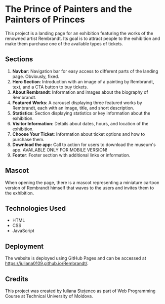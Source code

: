 # The Prince of Painters and the Painters of Princes

This project is a landing page for an exhibition featuring the works of the renowned artist Rembrandt. Its goal is to attract people to the exhibition and make them purchase one of the available types of tickets.

## Sections
1. **Navbar**: Navigation bar for easy access to different parts of the landing page. Obviously, fixed.
2. **Hero Section**: Introduction with an image of a painting by Rembrandt, text, and a CTA button to buy tickets.
3. **About Rembrandt**: Information and images about the biography of Rembrandt.
4. **Featured Works**: A carousel displaying three featured works by Rembrandt, each with an image, title, and short description.
5. **Statistics**: Section displaying statistics or key information about the exhibition.
6. **Visitor Information**: Details about dates, hours, and location of the exhibition.
7. **Choose Your Ticket**: Information about ticket options and how to purchase them.
8. **Download the app:** Call to action for users to download the museum's app. AVAILABLE ONLY FOR MOBILE VERSION!
9. **Footer**: Footer section with additional links or information.

## Mascot
When opening the page, there is a mascot representing a miniature cartoon version of Rembrandt himself that waves to the users and invites them to the exhibition.

## Technologies Used
- HTML
- CSS
- JavaScript

## Deployment
The website is deployed using GitHub Pages and can be accessed at https://iuliana0109.github.io/Rembrandt/.

## Credits
This project was created by Iuliana Stețenco as part of Web Programming Course at Technical University of Moldova.
